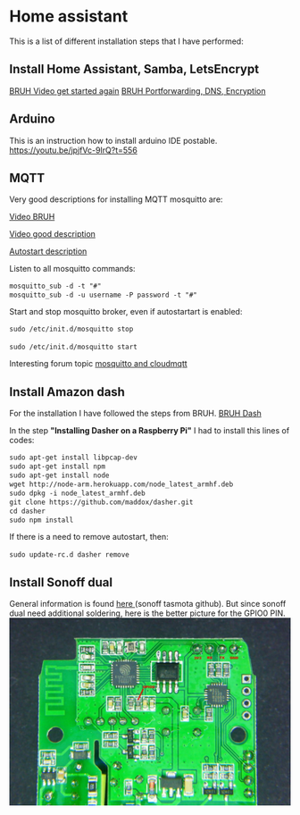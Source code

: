 # Home assistant

This is a list of different installation steps that I have performed:

## Install Home Assistant, Samba, LetsEncrypt

[BRUH Video get started again](https://www.youtube.com/watch?v=G8XWsXlfGFQ)
[BRUH Portforwarding, DNS, Encryption](https://www.youtube.com/watch?v=BIvQ8x_iTNE)

## Arduino
This is an instruction how to install arduino IDE postable.
https://youtu.be/jpjfVc-9IrQ?t=556

## MQTT
Very good descriptions for installing MQTT mosquitto are:

[Video BRUH](https://www.youtube.com/watch?v=AsDHEDbyLfg)

[Video good description](https://www.youtube.com/watch?v=1CGfGuZqmhc&t)

[Autostart description](http://www.switchdoc.com/2016/02/tutorial-installing-and-testing-mosquitto-mqtt-on-raspberry-pi/)

Listen to all mosquitto commands:
```
mosquitto_sub -d -t "#"
mosquitto_sub -d -u username -P password -t "#"

```
Start and stop mosquitto broker, even if autostartart is enabled:
```
sudo /etc/init.d/mosquitto stop

sudo /etc/init.d/mosquitto start
```

Interesting forum topic [mosquitto  and cloudmqtt](https://community.home-assistant.io/t/mqtt-working-mosquitto-cloudmqtt-bridge/1830/5)


## Install Amazon dash
For the installation I have followed the steps from BRUH.
[BRUH Dash ](http://www.bruhautomation.com/single-post/2016/11/22/How-To-Use-an-Amazon-Dash-with-IFTTT-and-Home-Assistant)

In the step **"Installing Dasher on a Raspberry Pi"** I had to install this lines of codes:
```
sudo apt-get install libpcap-dev
sudo apt-get install npm
sudo apt-get install node
wget http://node-arm.herokuapp.com/node_latest_armhf.deb
sudo dpkg -i node_latest_armhf.deb
git clone https://github.com/maddox/dasher.git
cd dasher
sudo npm install
```

If there is a need to remove autostart, then:

`sudo update-rc.d dasher remove`

## Install Sonoff dual
General information is found [here ](https://github.com/arendst/Sonoff-Tasmota) (sonoff tasmota github). But since sonoff dual need additional soldering, here is the better picture for the GPIO0 PIN.
![Sonoff dual GPIO0](images/2017/08/sonoff_dual_gpio0.jpg)

